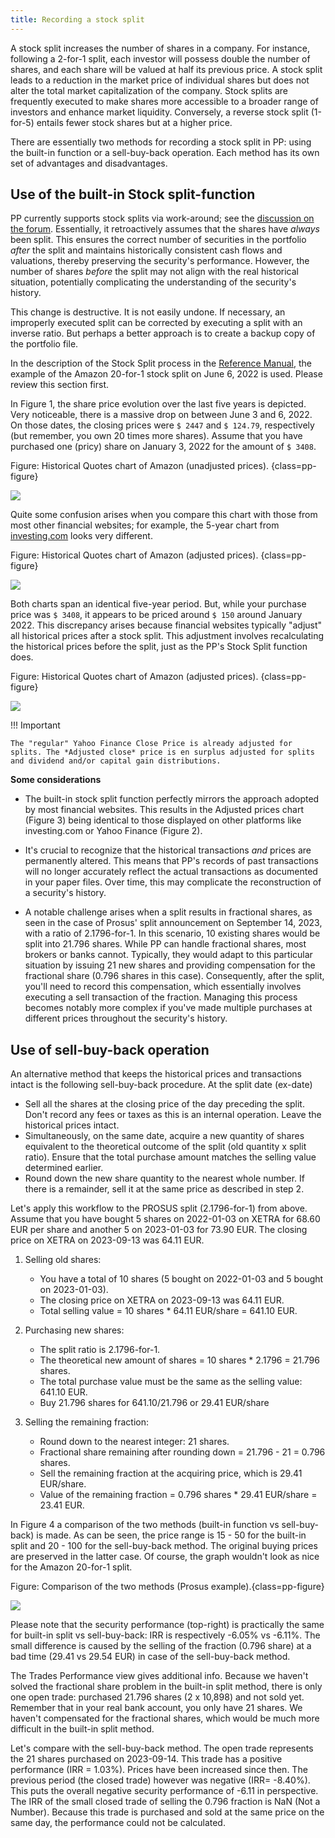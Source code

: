 ```yaml
---
title: Recording a stock split
---
```


A stock split increases the number of shares in a company. For instance, following a 2-for-1 split, each investor will possess double the number of shares, and each share will be valued at half its previous price. A stock split leads to a reduction in the market price of individual shares but does not alter the total market capitalization of the company. Stock splits are frequently executed to make shares more accessible to a broader range of investors and enhance market liquidity. Conversely, a reverse stock split (1-for-5) entails fewer stock shares but at a higher price.

There are essentially two methods for recording a stock split in PP: using the built-in function or a sell-buy-back operation. Each method has its own set of advantages and disadvantages.

## Use of the built-in Stock split-function

PP currently supports stock splits via work-around; see the [discussion on the forum](https://forum.portfolio-performance.info/t/aktiensplit-buchen/11758). Essentially, it retroactively assumes that the shares have *always* been split. This ensures the correct number of securities in the portfolio *after* the split and maintains historically consistent cash flows and valuations, thereby preserving the security's performance. However, the number of shares *before* the split may not align with the real historical situation, potentially complicating the understanding of the security's history.

This change is destructive. It is not easily undone. If necessary, an improperly executed split can be corrected by executing a split with an inverse ratio. But perhaps a better approach is to create a backup copy of the portfolio file.

In the description of the Stock Split process in the [Reference Manual](../reference/view/securities/context-menu.md#stock-split), the example of the Amazon 20-for-1 stock split on June 6, 2022 is used. Please review this section first.

In Figure 1, the share price evolution over the last five years is depicted. Very noticeable, there is a massive drop on between June 3 and 6, 2022. On those dates, the closing prices were `$ 2447` and `$ 124.79`, respectively (but remember, you own 20 times more shares). Assume that you have purchased one (pricy) share on January 3, 2022 for the amount of `$ 3408`.

Figure: Historical Quotes chart of Amazon (unadjusted prices). {class=pp-figure}

![](../reference/view/securities/images/split-stock-amazon-unadjusted-PP.png)


Quite some confusion arises when you compare this chart with those from most other financial websites; for example, the 5-year chart from [investing.com](https://www.investing.com/equities/amazon-com-inc) looks very different.

Figure: Historical Quotes chart of Amazon (adjusted prices). {class=pp-figure}

![](../reference/view/securities/images/split-stock-amazon-adjusted-investing-com.png)

Both charts span an identical five-year period. But, while your purchase price was `$ 3408`, it appears to be priced around `$ 150` around January 2022. This discrepancy arises because financial websites typically "adjust" all historical prices after a stock split. This adjustment involves recalculating the historical prices before the split, just as the PP's Stock Split function does.

Figure: Historical Quotes chart of Amazon (adjusted prices). {class=pp-figure}

![](../reference/view/securities/images/split-stock-amazon-adjusted-PP.png)

!!! Important

    The "regular" Yahoo Finance Close Price is already adjusted for splits. The *Adjusted close* price is en surplus adjusted for splits and dividend and/or capital gain distributions.


**Some considerations**

- The built-in stock split function perfectly mirrors the approach adopted by most financial websites. This results in the Adjusted prices chart (Figure 3) being identical to those displayed on other platforms like investing.com or Yahoo Finance (Figure 2).

- It's crucial to recognize that the historical transactions *and* prices are permanently altered. This means that PP's records of past transactions will no longer accurately reflect the actual transactions as documented in your paper files. Over time, this may complicate the reconstruction of a security's history.

- A notable challenge arises when a split results in fractional shares, as seen in the case of Prosus' split announcement on September 14, 2023, with a ratio of 2.1796-for-1. In this scenario, 10 existing shares would be split into 21.796 shares. While PP can handle fractional shares, most brokers or banks cannot. Typically, they would adapt to this particular situation by issuing 21 new shares and providing compensation for the fractional share (0.796 shares in this case). Consequently, after the split, you'll need to record this compensation, which essentially involves executing a sell transaction of the fraction. Managing this process becomes notably more complex if you've made multiple purchases at different prices throughout the security's history.

## Use of sell-buy-back operation

An alternative method that keeps the historical prices and transactions intact is the following sell-buy-back procedure. At the split date (ex-date)

- Sell all the shares at the closing price of the day preceding the split. Don't record any fees or taxes as this is an  internal operation. Leave the historical prices intact.
- Simultaneously, on the same date, acquire a new quantity of shares equivalent to the theoretical outcome of the split (old quantity x split ratio). Ensure that the total purchase amount matches the selling value determined earlier.
- Round down the new share quantity to the nearest whole number. If there is a remainder, sell it at the same price as described in step 2.

Let's apply this workflow to the PROSUS split (2.1796-for-1) from above. Assume that you have bought 5 shares on 2022-01-03 on XETRA for 68.60 EUR per share and another 5 on 2023-01-03 for 73.90 EUR. The closing price on XETRA on 2023-09-13 was 64.11 EUR.

1. Selling old shares:
    - You have a total of 10 shares (5 bought on 2022-01-03 and 5 bought on 2023-01-03).
    - The closing price on XETRA on 2023-09-13 was 64.11 EUR.
    - Total selling value = 10 shares * 64.11 EUR/share = 641.10 EUR.

2. Purchasing new shares:
    - The split ratio is 2.1796-for-1.
    - The theoretical new amount of shares = 10 shares * 2.1796 = 21.796 shares.
    - The total purchase value must be the same as the selling value: 641.10 EUR.
    - Buy 21.796 shares for 641.10/21.796 or 29.41 EUR/share

3. Selling the remaining fraction:
    - Round down to the nearest integer: 21 shares.
    - Fractional share remaining after rounding down = 21.796 - 21 = 0.796 shares.
    - Sell the remaining fraction at the acquiring price, which is 29.41 EUR/share.
    - Value of the remaining fraction = 0.796 shares * 29.41 EUR/share = 23.41 EUR.

In Figure 4 a comparison of the two methods (built-in function vs sell-buy-back) is made. As can be seen, the price range is 15 - 50 for the built-in split and 20 - 100 for the sell-buy-back method. The original buying prices are preserved in the latter case. Of course, the graph wouldn't look as nice for the Amazon 20-for-1 split.

Figure: Comparison of the two methods (Prosus example).{class=pp-figure}

![](./images/stock-split-comparison-2-methods.svg)

Please note that the security performance (top-right) is practically the same for built-in split vs sell-buy-back: IRR is respectively -6.05% vs -6.11%. The small difference is caused by the selling of the fraction (0.796 share) at a bad time (29.41 vs 29.54 EUR) in case of the sell-buy-back method.

The Trades Performance view gives additional info. Because we haven't solved the fractional share problem in the built-in split method, there is only one open trade: purchased 21.796 shares (2 x 10,898) and not sold yet. Remember that in your real bank account, you only have 21 shares. We haven't compensated for the fractional shares, which would be much more difficult in the built-in split method.

Let's compare with the sell-buy-back method. The open trade represents the 21 shares purchased on 2023-09-14. This trade has a positive performance (IRR = 1.03%). Prices have been increased since then. The previous period (the closed trade) however was negative (IRR= -8.40%). This puts the overall negative security performance of -6.11 in perspective. The IRR of the small closed trade of selling the 0.796 fraction is NaN (Not a Number). Because this trade is purchased and sold at the same price on the same day, the performance could not be calculated.